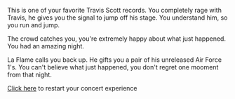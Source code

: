 This is one of your favorite Travis Scott records.  You completely rage with Travis, he gives you the signal to jump off his stage.  You understand him, so you run and jump.

The crowd catches you, you're extremely happy about what just happened.  You had an amazing night.

La Flame calls you back up.  He gifts you a pair of his unreleased Air Force 1's. You can't believe what just happened, you don't regret one mooment from that night.

[Click here](../README.md) to restart your concert experience